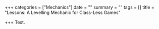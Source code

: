 +++
categories = ["Mechanics"]
date = ""
summary = ""
tags = []
title = "Lessons: A Levelling Mechanic for Class-Less Games"

+++
Test.
